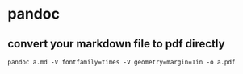 pandoc
===

## convert your markdown file to pdf directly

```
pandoc a.md -V fontfamily=times -V geometry=margin=1in -o a.pdf
```
